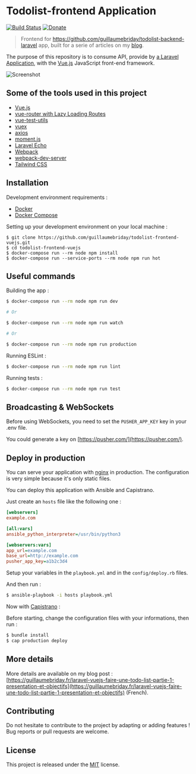 # Todolist-frontend Application

[![Build Status](https://travis-ci.org/guillaumebriday/todolist-frontend-vuejs.svg?branch=master)](https://travis-ci.org/guillaumebriday/todolist-frontend-vuejs)
[![Donate](https://img.shields.io/badge/Donate-PayPal-green.svg)](https://www.paypal.me/guillaumebriday)

> Frontend for https://github.com/guillaumebriday/todolist-backend-laravel app, built for a serie of articles on my [blog](https://guillaumebriday.fr/).

The purpose of this repository is to consume API, provide by [a Laravel Application](https://github.com/guillaumebriday/todolist-backend-laravel), with the [Vue.js](https://vuejs.org) JavaScript front-end framework.

![Screenshot](https://raw.githubusercontent.com/guillaumebriday/todolist-frontend-vuejs/master/screenshot.png)

## Some of the tools used in this project

- [Vue.js](https://vuejs.org)
- [vue-router with Lazy Loading Routes](https://router.vuejs.org/en/)
- [vue-test-utils](https://github.com/vuejs/vue-test-utils)
- [vuex](https://github.com/vuejs/vuex)
- [axios](https://github.com/axios/axios)
- [moment.js](https://github.com/moment/moment/)
- [Laravel Echo](https://github.com/laravel/echo)
- [Webpack](https://webpack.js.org/)
- [webpack-dev-server](https://github.com/webpack/webpack-dev-server)
- [Tailwind CSS](https://github.com/tailwindcss/tailwindcss)

## Installation

Development environment requirements :
- [Docker](https://www.docker.com)
- [Docker Compose](https://docs.docker.com/compose/install/)

Setting up your development environment on your local machine :
```
$ git clone https://github.com/guillaumebriday/todolist-frontend-vuejs.git
$ cd todolist-frontend-vuejs
$ docker-compose run --rm node npm install
$ docker-compose run --service-ports --rm node npm run hot
```

## Useful commands
Building the app :
```bash
$ docker-compose run --rm node npm run dev

# Or

$ docker-compose run --rm node npm run watch

# Or

$ docker-compose run --rm node npm run production
```

Running ESLint :
```bash
$ docker-compose run --rm node npm run lint
```

Running tests :
```bash
$ docker-compose run --rm node npm run test
```

## Broadcasting & WebSockets

Before using WebSockets, you need to set the ```PUSHER_APP_KEY``` key in your .env file.

You could generate a key on [https://pusher.com/](https://pusher.com/).

## Deploy in production

You can serve your application with [nginx](https://nginx.org/) in production. The configuration is very simple because it's only static files.

You can deploy this application with Ansible and Capistrano.

Just create an ```hosts``` file like the following one :

```ini
[webservers]
example.com

[all:vars]
ansible_python_interpreter=/usr/bin/python3

[webservers:vars]
app_url=example.com
base_url=http://example.com
pusher_app_key=a1b2c3d4
```

Setup your variables in the ```playbook.yml``` and in the ```config/deploy.rb``` files.

And then run :

```bash
$ ansible-playbook -i hosts playbook.yml
```

Now with [Capistrano](http://capistranorb.com/) :

Before starting, change the configuration files with your informations, then run :

```bash
$ bundle install
$ cap production deploy
```

## More details

More details are available on my blog post : [https://guillaumebriday.fr/laravel-vuejs-faire-une-todo-list-partie-1-presentation-et-objectifs](https://guillaumebriday.fr/laravel-vuejs-faire-une-todo-list-partie-1-presentation-et-objectifs) (French).

## Contributing

Do not hesitate to contribute to the project by adapting or adding features ! Bug reports or pull requests are welcome.

## License

This project is released under the [MIT](http://opensource.org/licenses/MIT) license.
